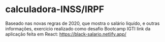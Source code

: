 # calculadora-INSS/IRPF
Baseado nas novas regras de 2020, que mostra o salário liquído, e outras informações, exercicio realizado como desafio Bootcamp IGTI
link da aplicação feita em React:
https://black-salario.netlify.app/

